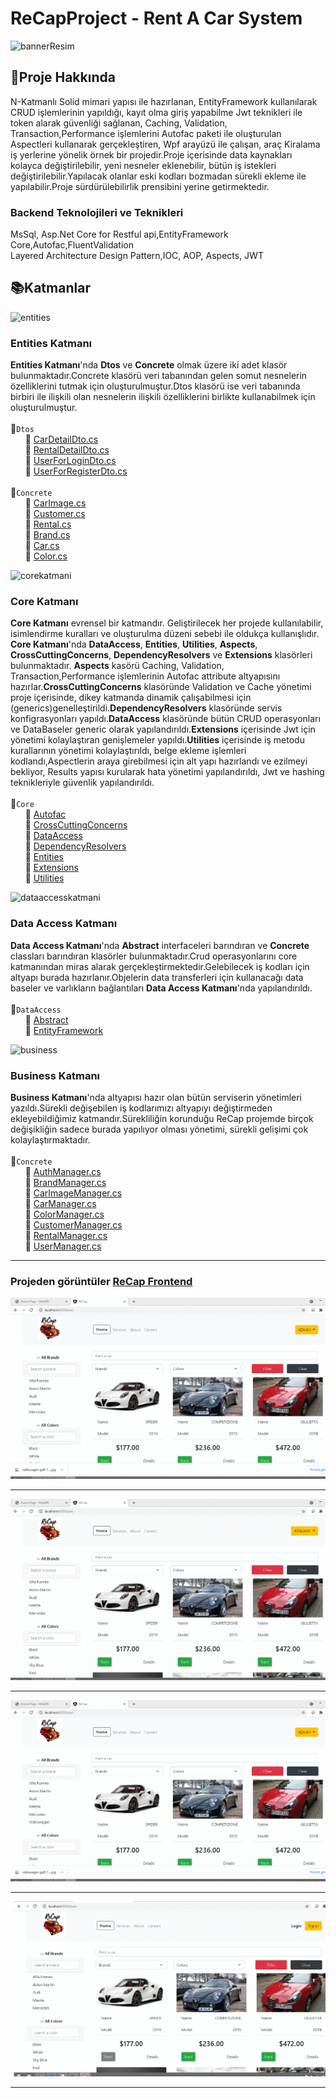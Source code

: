 # ReCapProject - Rent A Car System

![bannerResim](https://i.ibb.co/JyvYYdJ/Ads-z-tasar-m.png)

## :pushpin:Proje Hakkında
N-Katmanlı Solid mimari yapısı ile hazırlanan, EntityFramework kullanılarak CRUD işlemlerinin yapıldığı, kayıt olma giriş yapabilme Jwt teknikleri ile token alarak güvenliği sağlanan, Caching, Validation, Transaction,Performance işlemlerini Autofac paketi ile oluşturulan Aspectleri kullanarak gerçekleştiren, Wpf arayüzü ile çalışan, araç Kiralama iş yerlerine yönelik örnek bir projedir.Proje içerisinde data kaynakları kolayca değiştirilebilir, yeni nesneler eklenebilir, bütün iş istekleri değiştirilebilir.Yapılacak olanlar eski kodları bozmadan sürekli ekleme ile yapılabilir.Proje sürdürülebilirlik prensibini yerine getirmektedir.

### Backend Teknolojileri ve Teknikleri
MsSql, Asp.Net Core for Restful api,EntityFramework Core,Autofac,FluentValidation
<br>Layered Architecture Design Pattern,IOC, AOP, Aspects, JWT

## :books:Katmanlar
![entities](https://i.ibb.co/LJn8Y9X/Ads-z-tasar-m.jpg)

### Entities Katmanı
**Entities Katmanı**'nda **Dtos** ve **Concrete** olmak üzere iki adet klasör bulunmaktadır.Concrete klasörü veri tabanından gelen somut nesnelerin özelliklerini tutmak için oluşturulmuştur.Dtos klasörü ise veri tabanında birbiri ile ilişkili olan nesnelerin ilişkili özelliklerini birlikte kullanabilmek için oluşturulmuştur.
<br><br>:file_folder:`Dtos`  
&nbsp;&nbsp;&nbsp;&nbsp;&nbsp;&nbsp;:page_facing_up: [CarDetailDto.cs](https://github.com/atakanreyhanioglu/ReCapSolution/blob/master/Entities/DTOs/CarDetailDto.cs) 
<br>&nbsp;&nbsp;&nbsp;&nbsp;&nbsp;&nbsp;:page_facing_up: [RentalDetailDto.cs](https://github.com/atakanreyhanioglu/ReCapSolution/blob/master/Entities/DTOs/RentalDetailDto.cs) 
<br>&nbsp;&nbsp;&nbsp;&nbsp;&nbsp;&nbsp;:page_facing_up: [UserForLoginDto.cs](https://github.com/atakanreyhanioglu/ReCapSolution/blob/master/Entities/DTOs/UserForLoginDto.cs) 
<br>&nbsp;&nbsp;&nbsp;&nbsp;&nbsp;&nbsp;:page_facing_up: [UserForRegisterDto.cs](https://github.com/atakanreyhanioglu/ReCapSolution/blob/master/Entities/DTOs/UserForRegisterDto.cs) 
<br> <br> :file_folder:`Concrete`  
&nbsp;&nbsp;&nbsp;&nbsp;&nbsp;&nbsp;:page_facing_up: [CarImage.cs](https://github.com/atakanreyhanioglu/ReCapSolution/blob/master/Entities/Concrete/CarImage.cs) 
<br>&nbsp;&nbsp;&nbsp;&nbsp;&nbsp;&nbsp;:page_facing_up: [Customer.cs](https://github.com/atakanreyhanioglu/ReCapSolution/blob/master/Entities/Concrete/Customer.cs) 
<br>&nbsp;&nbsp;&nbsp;&nbsp;&nbsp;&nbsp;:page_facing_up: [Rental.cs](https://github.com/atakanreyhanioglu/ReCapSolution/blob/master/Entities/Concrete/Rental.cs) 
<br>&nbsp;&nbsp;&nbsp;&nbsp;&nbsp;&nbsp;:page_facing_up: [Brand.cs](https://github.com/atakanreyhanioglu/ReCapSolution/blob/master/Entities/Concrete/Brand.cs)  
&nbsp;&nbsp;&nbsp;&nbsp;&nbsp;&nbsp;:page_facing_up: [Car.cs](https://github.com/atakanreyhanioglu/ReCapSolution/blob/master/Entities/Concrete/Car.cs)  
&nbsp;&nbsp;&nbsp;&nbsp;&nbsp;&nbsp;:page_facing_up: [Color.cs](https://github.com/atakanreyhanioglu/ReCapSolution/blob/master/Entities/Concrete/Color.cs)  

![corekatmani](https://i.ibb.co/0npPtyq/Ads-z-tasar-m-1.jpg)
###  Core Katmanı
**Core Katmanı** evrensel bir katmandır. Geliştirilecek her projede kullanılabilir, isimlendirme kuralları ve oluşturulma düzeni sebebi ile oldukça kullanışlıdır. **Core Katmanı**'nda **DataAccess**, **Entities**, **Utilities**, **Aspects**, **CrossCuttingConcerns**, **DependencyResolvers** ve **Extensions** klasörleri bulunmaktadır.
**Aspects** kasörü Caching, Validation, Transaction,Performance işlemlerinin Autofac attribute altyapısını hazırlar.**CrossCuttingConcerns** klasöründe Validation ve Cache yönetimi proje içerisinde, dikey katmanda dinamik çalışabilmesi için (generics)genelleştirildi.**DependencyResolvers** klasöründe servis konfigrasyonları yapıldı.**DataAccess** klasöründe bütün CRUD operasyonları ve DataBaseler generic olarak yapılandırıldı.**Extensions** içerisinde Jwt için yönetimi kolaylaştıran genişlemeler yapıldı.**Utilities** içerisinde iş metodu kurallarının yönetimi kolaylaştırıldı, belge ekleme işlemleri kodlandı,Aspectlerin araya girebilmesi için alt yapı hazırlandı ve ezilmeyi bekliyor, Results yapısı kurularak hata yönetimi yapılandırıldı, Jwt ve hashing teknikleriyle güvenlik yapılandırıldı.
<br> <br> :file_folder:`Core`  
&nbsp;&nbsp;&nbsp;&nbsp;&nbsp;&nbsp;:page_facing_up: [Autofac](https://github.com/atakanreyhanioglu/ReCapSolution/tree/master/Core/Aspects/Autofac) 
<br>&nbsp;&nbsp;&nbsp;&nbsp;&nbsp;&nbsp;:page_facing_up: [CrossCuttingConcerns](https://github.com/atakanreyhanioglu/ReCapSolution/tree/master/Core/CrossCuttingConcerns) 
<br>&nbsp;&nbsp;&nbsp;&nbsp;&nbsp;&nbsp;:page_facing_up: [DataAccess](https://github.com/atakanreyhanioglu/ReCapSolution/tree/master/Core/DataAccess) 
<br>&nbsp;&nbsp;&nbsp;&nbsp;&nbsp;&nbsp;:page_facing_up: [DependencyResolvers](https://github.com/atakanreyhanioglu/ReCapSolution/tree/master/Core/DependencyResolvers)  
&nbsp;&nbsp;&nbsp;&nbsp;&nbsp;&nbsp;:page_facing_up: [Entities](https://github.com/atakanreyhanioglu/ReCapSolution/tree/master/Core/Entities)  
&nbsp;&nbsp;&nbsp;&nbsp;&nbsp;&nbsp;:page_facing_up: [Extensions](https://github.com/atakanreyhanioglu/ReCapSolution/tree/master/Core/Extensions)  
&nbsp;&nbsp;&nbsp;&nbsp;&nbsp;&nbsp;:page_facing_up: [Utilities](https://github.com/atakanreyhanioglu/ReCapSolution/tree/master/Core/Utilities)  

![dataaccesskatmani](https://i.ibb.co/BgJVzpy/Data-Access.jpg)
###  Data Access Katmanı
**Data Access Katmanı**'nda **Abstract** interfaceleri barındıran ve **Concrete** classları barındıran klasörler bulunmaktadır.Crud operasyonlarını core katmanından miras alarak gerçekleştirmektedir.Gelebilecek iş kodları için altyapı burada hazırlanır.Objelerin data transferleri için kullanacağı data baseler ve varlıkların bağlantıları **Data Access Katmanı**'nda yapılandırıldı.
<br> <br> :file_folder:`DataAccess` 
<br>&nbsp;&nbsp;&nbsp;&nbsp;&nbsp;&nbsp;:page_facing_up: [Abstract](https://github.com/atakanreyhanioglu/ReCapSolution/tree/master/DataAccess/Abstract)  
&nbsp;&nbsp;&nbsp;&nbsp;&nbsp;&nbsp;:page_facing_up: [EntityFramework](https://github.com/atakanreyhanioglu/ReCapSolution/tree/master/DataAccess/Concrete/EntityFramework)  

![business](https://i.ibb.co/nmb6m8y/Data-Access.png)
###  Business Katmanı
**Business Katmanı**'nda altyapısı hazır olan bütün serviserin yönetimleri yazıldı.Sürekli değişebilen iş kodlarımızı altyapıyı değiştirmeden ekleyebildiğimiz katmandır.Sürekliliğin korunduğu ReCap projemde birçok değişikliğin sadece burada yapılıyor olması yönetimi, sürekli gelişimi çok kolaylaştırmaktadır.
<br> <br> :file_folder:`Concrete`
<br>&nbsp;&nbsp;&nbsp;&nbsp;&nbsp;&nbsp;:page_facing_up: [AuthManager.cs](https://github.com/atakanreyhanioglu/ReCapSolution/blob/master/Business/Concrete/AuthManager.cs)
<br> &nbsp;&nbsp;&nbsp;&nbsp;&nbsp;&nbsp;:page_facing_up: [BrandManager.cs](https://github.com/atakanreyhanioglu/ReCapSolution/blob/master/Business/Concrete/BrandManager.cs)
<br> &nbsp;&nbsp;&nbsp;&nbsp;&nbsp;&nbsp;:page_facing_up: [CarImageManager.cs](https://github.com/atakanreyhanioglu/ReCapSolution/blob/master/Business/Concrete/CarImageManager.cs)
<br> &nbsp;&nbsp;&nbsp;&nbsp;&nbsp;&nbsp;:page_facing_up: [CarManager.cs](https://github.com/atakanreyhanioglu/ReCapSolution/blob/master/Business/Concrete/CarManager.cs)
<br>&nbsp;&nbsp;&nbsp;&nbsp;&nbsp;&nbsp;:page_facing_up: [ColorManager.cs](https://github.com/atakanreyhanioglu/ReCapSolution/blob/master/Business/Concrete/ColorManager.cs)
<br>&nbsp;&nbsp;&nbsp;&nbsp;&nbsp;&nbsp;:page_facing_up: [CustomerManager.cs](https://github.com/atakanreyhanioglu/ReCapSolution/blob/master/Business/Concrete/CustomerManager.cs)
<br>&nbsp;&nbsp;&nbsp;&nbsp;&nbsp;&nbsp;:page_facing_up: [RentalManager.cs](https://github.com/atakanreyhanioglu/ReCapSolution/blob/master/Business/Concrete/RentalManager.cs)
<br>&nbsp;&nbsp;&nbsp;&nbsp;&nbsp;&nbsp;:page_facing_up: [UserManager.cs](https://github.com/atakanreyhanioglu/ReCapSolution/blob/master/Business/Concrete/UserManager.cs)

* * *

###  Projeden görüntüler [ReCap Frontend](https://github.com/atakanreyhanioglu/ReCapFrontend) 

![image0](https://raw.githubusercontent.com/atakanreyhanioglu/ReCapFrontend/master/gifs/addcar.gif)

* * *

![image1](https://raw.githubusercontent.com/atakanreyhanioglu/ReCapFrontend/master/gifs/admin.gif)

* * *

![image2](https://raw.githubusercontent.com/atakanreyhanioglu/ReCapFrontend/master/gifs/delete.gif)

* * *

![image3](https://raw.githubusercontent.com/atakanreyhanioglu/ReCapFrontend/master/gifs/filtergif.gif)

* * *







